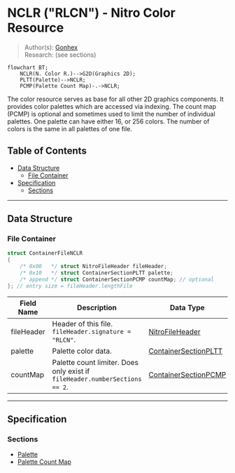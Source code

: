 # NCLR ("RLCN") - Nitro Color Resource
> Author(s): [Gonhex](https://github.com/Gonhex) <br />
> Research: (see sections)

```mermaid
flowchart BT;
    NCLR(N. Color R.)-->G2D(Graphics 2D);
    PLTT(Palette)-->NCLR;
    PCMP(Palette Count Map)-.->NCLR;
```
The color resource serves as base for all other 2D graphics components. It provides color palettes which are accessed via indexing. The count map (PCMP) is optional and sometimes used to limit the number of individual palettes. One palette can have either 16, or 256 colors. The number of colors is the same in all palettes of one file. 

## Table of Contents
* [Data Structure](#data-structure)
  * [File Container](#file-container)
* [Specification](#specification)
  * [Sections](#sections)

---
## Data Structure

### File Container
```c
struct ContainerFileNCLR
{
    /* 0x00   */ struct NitroFileHeader fileHeader;
    /* 0x10   */ struct ContainerSectionPLTT palette;
    /* append */ struct ContainerSectionPCMP countMap; // optional
}; // entry size = fileHeader.lengthFile
```
| Field Name      | Description                                                                             | Data Type    |
|-----------------|-----------------------------------------------------------------------------------------|--------------|
| fileHeader      | Header of this file. `fileHeader.signature = "RLCN"`.                       | [NitroFileHeader](../nitro_overview.md#nitro-file-header) |
| palette         | Palette color data.                                                         | [ContainerSectionPLTT](section_pltt.md#section-container) |
| countMap        | Palette count limiter. Does only exist if `fileHeader.numberSections == 2`. | [ContainerSectionPCMP](section_pcmp.md#section-container) |

---
## Specification

### Sections
* [Palette](section_pltt.md)
* [Palette Count Map](section_pcmp.md)
